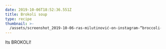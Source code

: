 ```yaml
---
date: 2019-10-06T18:52:36.551Z
title: Brokoli soup
type: recipe
thumbnail: >-
  /assets/screenshot_2019-10-06-ras-milutinović-on-instagram-“broccoli-soup-brocoli-soup-goinggreen”.png
---
```

Its BROKOLI!
